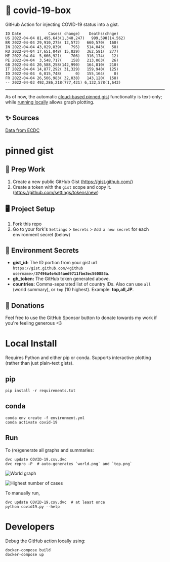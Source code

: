 # 🏥 covid-19-box

GitHub Action for injecting COVID-19 status into a gist.

```
ID Date            Cases( change)    Deaths(chnge)
US 2022-04-04 81,495,643(1,340,247)   999,590(14,562)
BR 2022-04-04 29,910,275( 12,572)   660,570(  160)
IN 2022-04-04 43,029,839(    795)   514,043(   58)
RU 2022-04-04 17,651,048( 15,029)   362,581(  277)
ME 2022-04-04  5,666,921(    706)   316,174(   12)
PE 2022-04-04  3,548,717(    158)   213,063(   26)
GB 2022-04-04 20,588,258(142,990)   164,810(  210)
IT 2022-04-04 14,877,292( 31,329)   159,940(  125)
ID 2022-04-04  6,015,748(      0)   155,164(    0)
FR 2022-04-04 26,506,983( 32,038)   143,120(  158)
-- 2022-04-03 492,286,218(777,421) 6,132,578(1,643)
```

---

As of now, the automatic [cloud-based pinned gist](#pinned-gist) functionality is text-only;
while [running locally](#local-install) allows graph plotting.

## ✨ Sources

[Data from ECDC](https://www.ecdc.europa.eu/en/publications-data/download-todays-data-geographic-distribution-covid-19-cases-worldwide)

# pinned gist

## 🎒 Prep Work
1. Create a new public GitHub Gist (https://gist.github.com/)
1. Create a token with the `gist` scope and copy it. (https://github.com/settings/tokens/new)

## 🖥 Project Setup
1. Fork this repo
1. Go to your fork's `Settings` > `Secrets` > `Add a new secret` for each environment secret (below)

## 🤫 Environment Secrets
- **gist_id:** The ID portion from your gist url `https://gist.github.com/<github username>/`**`37496a4e4c84aed9711fbe3ec560888a`**.
- **gh_token:** The GitHub token generated above.
- **countries:** Comma-separated list of country IDs. Also can use `all` (world summary), or `top` (10 highest). Example: **top,all,JP**.

## 💸 Donations

Feel free to use the GitHub Sponsor button to donate towards my work if you're feeling generous <3

# Local Install

Requires Python and either pip or conda. Supports interactive plotting (rather than just plain-text gists).

## pip

```
pip install -r requirements.txt
```

## conda

```
conda env create -f environment.yml
conda activate covid-19
```

## Run

To (re)generate all graphs and summaries:

```
dvc update COVID-19.csv.dvc
dvc repro -P  # auto-generates `world.png` and `top.png`
```

![World graph](world.png)

![Highest number of cases](top.png)

To manually run,

```
dvc update COVID-19.csv.dvc  # at least once
python covid19.py --help
```

# Developers

Debug the GitHub action locally using:

```
docker-compose build
docker-compose up
```
